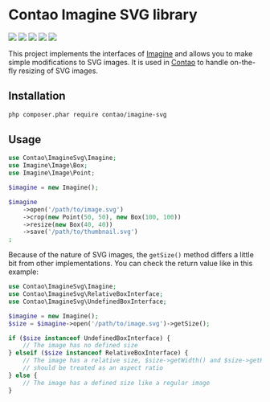 Contao Imagine SVG library
==========================

[![](https://img.shields.io/travis/contao/imagine-svg/master.svg?style=flat-square)](https://travis-ci.org/contao/imagine-svg/)
[![](https://img.shields.io/scrutinizer/g/contao/imagine-svg/master.svg?style=flat-square)](https://scrutinizer-ci.com/g/contao/imagine-svg/)
[![](https://img.shields.io/coveralls/contao/imagine-svg/master.svg?style=flat-square)](https://coveralls.io/github/contao/imagine-svg)
[![](https://img.shields.io/packagist/v/contao/imagine-svg.svg?style=flat-square)](https://packagist.org/packages/contao/imagine-svg)
[![](https://img.shields.io/packagist/dt/contao/imagine-svg.svg?style=flat-square)](https://packagist.org/packages/contao/imagine-svg)

This project implements the interfaces of [Imagine][1] and allows you to make
simple modifications to SVG images. It is used in [Contao][2] to handle
on-the-fly resizing of SVG images.

Installation
------------

```sh
php composer.phar require contao/imagine-svg
```

Usage
-----

```php
use Contao\ImagineSvg\Imagine;
use Imagine\Image\Box;
use Imagine\Image\Point;

$imagine = new Imagine();

$imagine
    ->open('/path/to/image.svg')
    ->crop(new Point(50, 50), new Box(100, 100))
    ->resize(new Box(40, 40))
    ->save('/path/to/thumbnail.svg')
;
```

Because of the nature of SVG images, the `getSize()` method differs a little bit
from other implementations. You can check the return value like in this example:

```php
use Contao\ImagineSvg\Imagine;
use Contao\ImagineSvg\RelativeBoxInterface;
use Contao\ImagineSvg\UndefinedBoxInterface;

$imagine = new Imagine();
$size = $imagine->open('/path/to/image.svg')->getSize();

if ($size instanceof UndefinedBoxInterface) {
    // The image has no defined size
} elseif ($size instanceof RelativeBoxInterface) {
    // The image has a relative size, $size->getWidth() and $size->getHeight()
    // should be treated as an aspect ratio
} else {
    // The image has a defined size like a regular image
}
```

[1]: https://github.com/avalanche123/Imagine
[2]: https://contao.org
